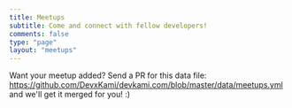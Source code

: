 ```yaml
---
title: Meetups
subtitle: Come and connect with fellow developers!
comments: false
type: "page"
layout: "meetups"
---
```


Want your meetup added? Send a PR for this data file: https://github.com/DevxKami/devkami.com/blob/master/data/meetups.yml and we'll get it merged for you! :)

<script>
var content = document.getElementsByClassName("blog-post")[0];
var links = content.getElementsByTagName("a");

for (var i = 0, linksLength = links.length; i < linksLength; i++) {
   if (links[i].hostname != window.location.hostname) {
      links[i].target = '_blank';
   }
}
</script>
